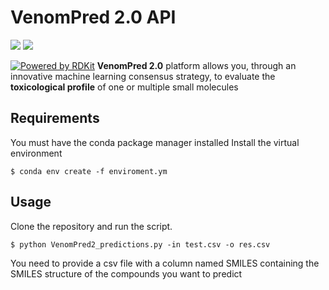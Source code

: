 # VenomPred 2.0 API
 ![](http://www.mmvsl.it/wp/wp-content/uploads/2022/08/mmvsl_2022_lr.png) ![](http://www.mmvsl.it/wp/wp-content/uploads/2022/02/logo_web.png) 

 
[![Powered by RDKit](https://img.shields.io/badge/Powered%20by-RDKit-3838ff.svg?logo=data:image/png;base64,iVBORw0KGgoAAAANSUhEUgAAABAAAAAQBAMAAADt3eJSAAAABGdBTUEAALGPC/xhBQAAACBjSFJNAAB6JgAAgIQAAPoAAACA6AAAdTAAAOpgAAA6mAAAF3CculE8AAAAFVBMVEXc3NwUFP8UPP9kZP+MjP+0tP////9ZXZotAAAAAXRSTlMAQObYZgAAAAFiS0dEBmFmuH0AAAAHdElNRQfmAwsPGi+MyC9RAAAAQElEQVQI12NgQABGQUEBMENISUkRLKBsbGwEEhIyBgJFsICLC0iIUdnExcUZwnANQWfApKCK4doRBsKtQFgKAQC5Ww1JEHSEkAAAACV0RVh0ZGF0ZTpjcmVhdGUAMjAyMi0wMy0xMVQxNToyNjo0NyswMDowMDzr2J4AAAAldEVYdGRhdGU6bW9kaWZ5ADIwMjItMDMtMTFUMTU6MjY6NDcrMDA6MDBNtmAiAAAAAElFTkSuQmCC)](https://www.rdkit.org/)
**VenomPred 2.0** platform allows you, through an innovative machine learning consensus strategy, to evaluate  the **toxicological profile** of one or multiple small molecules 

## Requirements

You must have the conda package manager installed
Install the virtual environment 
```
$ conda env create -f enviroment.ym
```

## Usage

Clone the repository and run the script.
```
$ python VenomPred2_predictions.py -in test.csv -o res.csv 
```
You need to provide a csv file with a column named SMILES containing the SMILES structure of the compounds you want to predict




